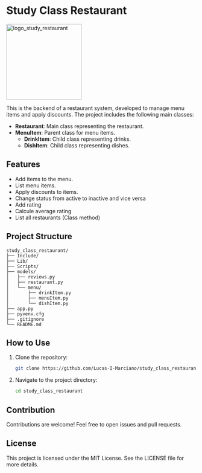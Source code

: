 # Study Class Restaurant
<img src="https://github.com/user-attachments/assets/17347b6b-0354-41ff-9de1-188f2927f6d0" width="200" height="200" alt="logo_study_restaurant">


This is the backend of a restaurant system, developed to manage menu items and apply discounts. The project includes the following main classes:

- **Restaurant**: Main class representing the restaurant.
- **MenuItem**: Parent class for menu items.
  - **DrinkItem**: Child class representing drinks.
  - **DishItem**: Child class representing dishes.

## Features

- Add items to the menu.
- List menu items.
- Apply discounts to items.
- Change status from active to inactive and vice versa
- Add rating
- Calcule average rating
- List all restaurants (Class method)

## Project Structure

```plaintext
study_class_restaurant/
├── Include/
├── Lib/
├── Scripts/
├── models/
│   ├── reviews.py
│   ├── restaurant.py
│   └── menu/
│       ├── drinkItem.py
│       ├── menuItem.py
│       └── dishItem.py
├── app.py
├── pyvenv.cfg
├── .gitignore
└── README.md
```

## How to Use

1. Clone the repository:
   ```bash
   git clone https://github.com/Lucas-I-Marciano/study_class_restaurant.git
   ```
2. Navigate to the project directory:
   ```bash
   cd study_class_restaurant
   ```

## Contribution

Contributions are welcome! Feel free to open issues and pull requests.

## License

This project is licensed under the MIT License. See the LICENSE file for more details.
